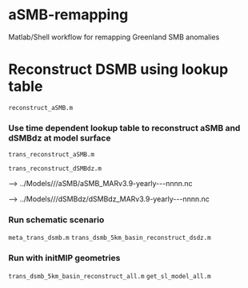 # aSMB-remapping
Matlab/Shell workflow for remapping Greenland SMB anomalies

# Reconstruct DSMB using lookup table

`reconstruct_aSMB.m`

### Use time dependent lookup table to reconstruct aSMB and dSMBdz at model surface

`trans_reconstruct_aSMB.m`

`trans_reconstruct_dSMBdz.m`

--> ../Models/<MODEL>/<scenario>/aSMB/aSMB_MARv3.9-yearly-<scenario>-<MODEL>-nnnn.nc

--> ../Models/<MODEL>/<scenario>/dSMBdz/dSMBdz_MARv3.9-yearly-<scenario>-<MODEL>-nnnn.nc


### Run schematic scenario

`meta_trans_dsmb.m`
`trans_dsmb_5km_basin_reconstruct_dsdz.m`


### Run with initMIP geometries

`trans_dsmb_5km_basin_reconstruct_all.m`
`get_sl_model_all.m`
